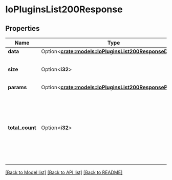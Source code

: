 # IoPluginsList200Response

## Properties

Name | Type | Description | Notes
------------ | ------------- | ------------- | -------------
**data** | Option<[**crate::models::IoPluginsList200ResponseData**](io_plugins_list_200_response_data.md)> |  | [optional]
**size** | Option<**i32**> | The number of records in the returned result set. | [optional]
**params** | Option<[**crate::models::IoPluginsList200ResponseParams**](io_plugins_list_200_response_params.md)> |  | [optional]
**total_count** | Option<**i32**> | The total number of available plugin records after Tenable Vulnerability Management applies the last_updated filter. | [optional]

[[Back to Model list]](../README.md#documentation-for-models) [[Back to API list]](../README.md#documentation-for-api-endpoints) [[Back to README]](../README.md)


